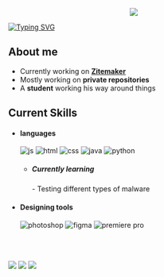 <p align = center ><img src="https://i.imgur.com/jUhpTlm.png"> </p>

[![Typing SVG](https://readme-typing-svg.demolab.com?font=Instrument+Sans&pause=1000&width=435&lines=venezuelan+trillionaire)](https://git.io/typing-svg)
<div>

<h2> About me </h2>
   
 - Currently working on <a href="https://zitemaker.tebex.io">**Zitemaker**</a>
 - Mostly working on **private repositories**
 - A **student** working his way around things
   
 <h2> Current Skills </h2>
   
 - <h4> languages </h4>
   <img src = "https://img.shields.io/badge/JavaScript-323330?style=for-the-badge&logo=javascript&logoColor=F7DF1E" alt = "js" />
   <img src = "https://img.shields.io/badge/HTML5-E34F26?style=for-the-badge&logo=html5&logoColor=white" alt = "html" />
   <img src = "https://img.shields.io/badge/CSS3-1572B6?style=for-the-badge&logo=css3&logoColor=white" alt = "css" />
   <img src = "https://img.shields.io/badge/java-%23ED8B00.svg?style=for-the-badge&logo=java&logoColor=white" alt = "java" />
   <img src = "https://img.shields.io/badge/python-3670A0?style=for-the-badge&logo=python&logoColor=ffdd54" alt = "python" />
   
   
   - <h5> Currently learning </h5>
     - Testing different types of malware</h5>
   
 - <h4> Designing tools </h4>
   <img src = "https://img.shields.io/badge/adobe%20photoshop-%2331A8FF.svg?style=for-the-badge&logo=adobe%20photoshop&logoColor=white" alt = "photoshop" />
   <img src = "https://img.shields.io/badge/figma-%23F24E1E.svg?style=for-the-badge&logo=figma&logoColor=white" alt = "figma" />
   <img src = "https://img.shields.io/badge/Adobe%20Premiere%20Pro-9999FF.svg?style=for-the-badge&logo=Adobe%20Premiere%20Pro&logoColor=white)" alt = "premiere pro" />
   
   </br></br>
   
 


<img align="center" src="https://github-readme-stats.vercel.app/api?username=adolfhustler&theme=tokyonight&show_icons=true&hide_border=true&count_private=true">
<img align="center" src="https://github-readme-streak-stats.herokuapp.com/?user=adolfhustler&theme=tokyonight&hide_border=true">
<img align="center" src="https://github-readme-stats.vercel.app/api/top-langs/?username=adolfhustler&theme=tokyonight&show_icons=true&hide_border=true&layout=compact">
 


</div>
